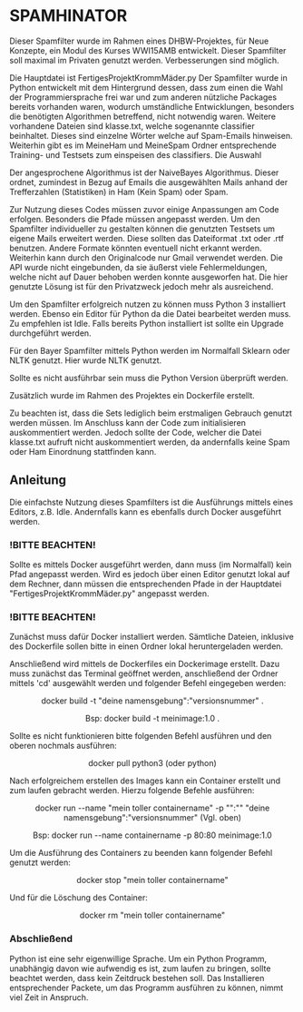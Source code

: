 <H1>SPAMHINATOR</H1>
Dieser Spamfilter wurde im Rahmen eines DHBW-Projektes, für Neue Konzepte, ein Modul des Kurses WWI15AMB entwickelt. 
Dieser Spamfilter soll maximal im Privaten genutzt werden. 
Verbesserungen sind möglich.

Die Hauptdatei ist FertigesProjektKrommMäder.py
Der Spamfilter wurde in Python entwickelt mit dem Hintergrund dessen, dass zum einen die Wahl der Programmiersprache frei war und zum anderen nützliche Packages bereits vorhanden waren, wodurch umständliche Entwicklungen, besonders die benötigten Algorithmen betreffend, nicht notwendig waren. Weitere vorhandene Dateien sind klasse.txt, welche sogenannte classifier beinhaltet. Dieses sind einzelne Wörter welche auf Spam-Emails hinweisen. Weiterhin gibt es im MeineHam und MeineSpam Ordner entsprechende Training- und Testsets zum einspeisen des classifiers. Die Auswahl 

Der angesprochene Algorithmus ist der NaiveBayes Algorithmus. Dieser ordnet, zumindest in Bezug auf Emails die ausgewählten Mails anhand der Trefferzahlen (Statistiken) in Ham (Kein Spam) oder Spam. 

Zur Nutzung dieses Codes müssen zuvor einige Anpassungen am Code erfolgen. Besonders die Pfade müssen angepasst werden. Um den Spamfilter individueller zu gestalten können die genutzten Testsets um eigene Mails erweitert werden. Diese sollten das Dateiformat .txt oder .rtf benutzen. Andere Formate könnten eventuell nicht erkannt werden.
Weiterhin kann durch den Originalcode nur Gmail verwendet werden. Die API wurde nicht eingebunden, da sie äußerst viele Fehlermeldungen, welche nicht auf Dauer behoben werden konnte ausgeworfen hat. Die hier genutzte Lösung ist für den Privatzweck jedoch mehr als ausreichend. 

Um den Spamfilter erfolgreich nutzen zu können muss Python 3 installiert werden. Ebenso ein Editor für Python da die Datei bearbeitet werden muss. Zu empfehlen ist Idle. Falls bereits Python installiert ist sollte ein Upgrade durchgeführt werden.

Für den Bayer Spamfilter mittels Python werden im Normalfall Sklearn oder NLTK genutzt. Hier wurde NLTK genutzt.

Sollte es nicht ausführbar sein muss die Python Version überprüft werden.

Zusätzlich wurde im Rahmen des Projektes ein Dockerfile erstellt.

Zu beachten ist, dass die Sets lediglich beim erstmaligen Gebrauch genutzt werden müssen. Im Anschluss kann der Code zum initialisieren auskommentiert werden. Jedoch sollte der Code, welcher die Datei klasse.txt aufruft nicht auskommentiert werden, da andernfalls keine Spam oder Ham Einordnung stattfinden kann.

<H2>Anleitung</H2>

Die einfachste Nutzung dieses Spamfilters ist die Ausführungs mittels eines Editors, z.B. Idle. 
Andernfalls kann es ebenfalls durch Docker ausgeführt werden.

<H3>!BITTE BEACHTEN!</H3>
Sollte es mittels Docker ausgeführt werden, dann muss (im Normalfall) kein Pfad angepasst werden.
Wird es jedoch über einen Editor genutzt lokal auf dem Rechner, dann müssen die entsprechenden Pfade in der Hauptdatei "FertigesProjektKrommMäder.py" angepasst werden.
<H3>!BITTE BEACHTEN!</H3>

Zunächst muss dafür Docker installiert werden. Sämtliche Dateien, inklusive des Dockerfile sollen bitte in einen Ordner lokal heruntergeladen werden. 

Anschließend wird mittels de Dockerfiles ein Dockerimage erstellt. Dazu muss zunächst das Terminal geöffnet werden, anschließend der Ordner mittels 'cd' ausgewählt werden und folgender Befehl eingegeben werden:

  <p align="center">docker build -t "deine namensgebung":"versionsnummer" .<p align="center">
  
  <p align="center">Bsp: docker build -t meinimage:1.0 .</p align="center">
  
Sollte es nicht funktionieren bitte folgenden Befehl ausführen und den oberen nochmals ausführen:

  <p align="center">docker pull python3 (oder python)</p align="center">
  
Nach erfolgreichem erstellen des Images kann ein Container erstellt und zum laufen gebracht werden.
Hierzu folgende Befehle ausführen:

  <p align="center">docker run --name "mein toller containername" -p "":"" "deine namensgebung":"versionsnummer" (Vgl. oben)</p align="center">
  
  <p align="center">Bsp: docker run --name containername -p 80:80 meinimage:1.0</p align="center">

Um die Ausführung des Containers zu beenden kann folgender Befehl genutzt werden:

  <p align="center">docker stop "mein toller containername"</p align="center">
  
Und für die Löschung des Container:

  <p align="center">docker rm "mein toller containername"</p align="center">


<H3>Abschließend</H3>

Python ist eine sehr eigenwillige Sprache. Um ein Python Programm, unabhängig davon wie aufwendig es ist, zum laufen zu bringen, sollte beachtet werden, dass kein Zeitdruck bestehen soll. Das Installieren entsprechender Packete, um das Programm ausführen zu können, nimmt viel Zeit in Anspruch.  
